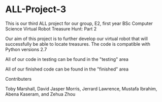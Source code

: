 # ALL-Project-3

This is our third ALL project for our group, E2, first year BSc Computer Science Virtual Robot Treasure Hunt: Part 2

Our aim of this project is to further develop our virtual robot that will successfully be able to locate treasures. The code is compatible with Python versions 2.7

All of our code in testing can be found in the "testing" area

All of our finished code can be found in the "finished" area

Contributers

Toby Marshall, 
David Jasper Morris, 
Jerrard Lawrence,
Mustafa Ibrahim,
Abena Kaseram,
and Zehua Zhou

